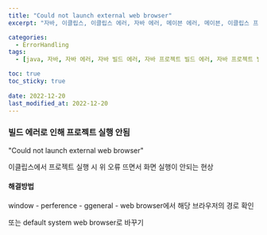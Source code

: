 ```yaml
---
title: "Could not launch external web browser"
excerpt: "자바, 이클립스, 이클립스 에러, 자바 에러, 메이븐 에러, 메이븐, 이클립스 프로젝트 빌드, 이클립스 프로젝트 빌드 에러, Could not launch external web browser"

categories:
  - ErrorHandling
tags:
  - [java, 자바, 자바 에러, 자바 빌드 에러, 자바 프로젝트 빌드 에러, 자바 프로젝트 빌드, 이클립스, 이클립스 에러, ErrorHandling]

toc: true
toc_sticky: true
 
date: 2022-12-20
last_modified_at: 2022-12-20
---
```

### 빌드 에러로 인해 프로젝트 실행 안됨
"Could not launch external web browser"

이클립스에서 프로젝트 실행 시 위 오류 뜨면서 화면 실행이 안되는 현상

#### 해결방법

window - perference - ggeneral - web browser에서 해당 브라우저의 경로 확인

또는 default system web browser로 바꾸기